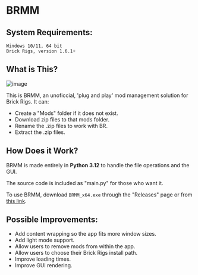 # BRMM

## System Requirements:

```
Windows 10/11, 64 bit
Brick Rigs, version 1.6.1+
```


## What is This?

![image](https://github.com/anonymous-editor/BRMM/assets/74514726/5fbc4b7b-179e-4574-82fb-340ac1190fcf)

This is BRMM, an unoficcial, 'plug and play' mod management solution for Brick Rigs. It can:
- Create a "Mods" folder if it does not exist.
- Download zip files to that mods folder.
- Rename the .zip files to work with BR.
- Extract the .zip files.


## How Does it Work?

BRMM is made entirely in **Python 3.12** to handle the file operations and the GUI.

The source code is included as "main.py" for those who want it.

To use BRMM, download `BRMM_x64.exe` through the "Releases" page or from [this link](https://github.com/anonymous-editor/BRMM/releases/tag/1.0.0).


## Possible Improvements:
- Add content wrapping so the app fits more window sizes.
- Add light mode support.
- Allow users to remove mods from within the app.
- Allow users to choose their Brick Rigs install path.
- Improve loading times.
- Improve GUI rendering.
